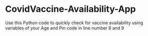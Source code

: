# CovidVaccine-Availability-App
Use this Python code to quickly check for vaccine availability using variables of your Age and Pin code in line number 8 and 9
